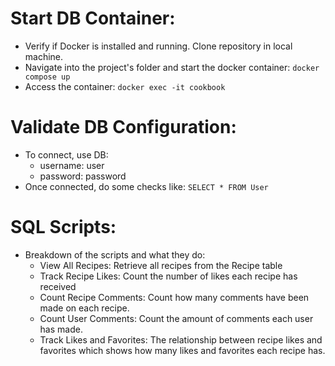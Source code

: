 # Start DB Container:
- Verify if Docker is installed and running. Clone repository in local machine.
- Navigate into the project's folder and start the docker container: `docker compose up`
- Access the container: `docker exec -it cookbook`

# Validate DB Configuration:
- To connect, use DB:
  - username: user
  - password: password
- Once connected, do some checks like: `SELECT * FROM User`

# SQL Scripts:
- Breakdown of the scripts and what they do:
  - View All Recipes: Retrieve all recipes from the Recipe table
  - Track Recipe Likes: Count the number of likes each recipe has received
  - Count Recipe Comments: Count how many comments have been made on each recipe.
  - Count User Comments: Count the amount of comments each user has made.
  - Track Likes and Favorites: The relationship between recipe likes and favorites which shows how many likes and favorites each recipe has. 
